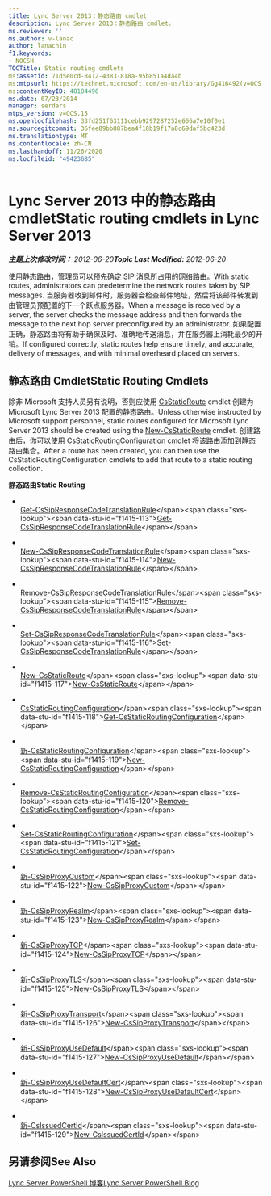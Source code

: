 ```yaml
---
title: Lync Server 2013：静态路由 cmdlet
description: Lync Server 2013：静态路由 cmdlet。
ms.reviewer: ''
ms.author: v-lanac
author: lanachin
f1.keywords:
- NOCSH
TOCTitle: Static routing cmdlets
ms:assetid: 71d5e0cd-8412-4383-818a-95b851a4da4b
ms:mtpsurl: https://technet.microsoft.com/en-us/library/Gg416492(v=OCS.15)
ms:contentKeyID: 48184496
ms.date: 07/23/2014
manager: serdars
mtps_version: v=OCS.15
ms.openlocfilehash: 33fd251f63111cebb9297287252e666a7e10f0e1
ms.sourcegitcommit: 36fee89bb887bea4f18b19f17a8c69daf5bc423d
ms.translationtype: MT
ms.contentlocale: zh-CN
ms.lasthandoff: 11/26/2020
ms.locfileid: "49423685"
---
```

# <a name="static-routing-cmdlets-in-lync-server-2013"></a><span data-ttu-id="f1415-103">Lync Server 2013 中的静态路由 cmdlet</span><span class="sxs-lookup"><span data-stu-id="f1415-103">Static routing cmdlets in Lync Server 2013</span></span>

<div data-xmlns="http://www.w3.org/1999/xhtml">

<div class="topic" data-xmlns="http://www.w3.org/1999/xhtml" data-msxsl="urn:schemas-microsoft-com:xslt" data-cs="https://msdn.microsoft.com/">

<div data-asp="https://msdn2.microsoft.com/asp">



</div>

<div id="mainSection">

<div id="mainBody"><span data-ttu-id="f1415-104">

<span> </span></span><span class="sxs-lookup"><span data-stu-id="f1415-104">

<span> </span></span></span>

<span data-ttu-id="f1415-105">_**主题上次修改时间：** 2012-06-20_</span><span class="sxs-lookup"><span data-stu-id="f1415-105">_**Topic Last Modified:** 2012-06-20_</span></span>

<span data-ttu-id="f1415-106">使用静态路由，管理员可以预先确定 SIP 消息所占用的网络路由。</span><span class="sxs-lookup"><span data-stu-id="f1415-106">With static routes, administrators can predetermine the network routes taken by SIP messages.</span></span> <span data-ttu-id="f1415-107">当服务器收到邮件时，服务器会检查邮件地址，然后将该邮件转发到由管理员预配置的下一个跃点服务器。</span><span class="sxs-lookup"><span data-stu-id="f1415-107">When a message is received by a server, the server checks the message address and then forwards the message to the next hop server preconfigured by an administrator.</span></span> <span data-ttu-id="f1415-108">如果配置正确，静态路由将有助于确保及时、准确地传送消息，并在服务器上消耗最少的开销。</span><span class="sxs-lookup"><span data-stu-id="f1415-108">If configured correctly, static routes help ensure timely, and accurate, delivery of messages, and with minimal overheard placed on servers.</span></span>

<div>

## <a name="static-routing-cmdlets"></a><span data-ttu-id="f1415-109">静态路由 Cmdlet</span><span class="sxs-lookup"><span data-stu-id="f1415-109">Static Routing Cmdlets</span></span>

<span data-ttu-id="f1415-110">除非 Microsoft 支持人员另有说明，否则应使用 [CsStaticRoute](https://technet.microsoft.com/library/Gg398265(v=OCS.15)) cmdlet 创建为 Microsoft Lync Server 2013 配置的静态路由。</span><span class="sxs-lookup"><span data-stu-id="f1415-110">Unless otherwise instructed by Microsoft support personnel, static routes configured for Microsoft Lync Server 2013 should be created using the [New-CsStaticRoute](https://technet.microsoft.com/library/Gg398265(v=OCS.15)) cmdlet.</span></span> <span data-ttu-id="f1415-111">创建路由后，你可以使用 CsStaticRoutingConfiguration cmdlet 将该路由添加到静态路由集合。</span><span class="sxs-lookup"><span data-stu-id="f1415-111">After a route has been created, you can then use the CsStaticRoutingConfiguration cmdlets to add that route to a static routing collection.</span></span>

<span data-ttu-id="f1415-112">**静态路由**</span><span class="sxs-lookup"><span data-stu-id="f1415-112">**Static Routing**</span></span>

  - <span></span>  
    <span data-ttu-id="f1415-113">[Get-CsSipResponseCodeTranslationRule](https://technet.microsoft.com/library/Gg398130(v=OCS.15))</span><span class="sxs-lookup"><span data-stu-id="f1415-113">[Get-CsSipResponseCodeTranslationRule](https://technet.microsoft.com/library/Gg398130(v=OCS.15))</span></span>

  - <span></span>  
    <span data-ttu-id="f1415-114">[New-CsSipResponseCodeTranslationRule](https://technet.microsoft.com/library/Gg413041(v=OCS.15))</span><span class="sxs-lookup"><span data-stu-id="f1415-114">[New-CsSipResponseCodeTranslationRule](https://technet.microsoft.com/library/Gg413041(v=OCS.15))</span></span>

  - <span></span>  
    <span data-ttu-id="f1415-115">[Remove-CsSipResponseCodeTranslationRule](https://technet.microsoft.com/library/Gg412932(v=OCS.15))</span><span class="sxs-lookup"><span data-stu-id="f1415-115">[Remove-CsSipResponseCodeTranslationRule](https://technet.microsoft.com/library/Gg412932(v=OCS.15))</span></span>

  - <span></span>  
    <span data-ttu-id="f1415-116">[Set-CsSipResponseCodeTranslationRule](https://technet.microsoft.com/library/Gg425895(v=OCS.15))</span><span class="sxs-lookup"><span data-stu-id="f1415-116">[Set-CsSipResponseCodeTranslationRule](https://technet.microsoft.com/library/Gg425895(v=OCS.15))</span></span>

<!-- end list -->

  - <span></span>  
    <span data-ttu-id="f1415-117">[New-CsStaticRoute](https://technet.microsoft.com/library/Gg398265(v=OCS.15))</span><span class="sxs-lookup"><span data-stu-id="f1415-117">[New-CsStaticRoute](https://technet.microsoft.com/library/Gg398265(v=OCS.15))</span></span>

<!-- end list -->

  - <span></span>  
    <span data-ttu-id="f1415-118">[CsStaticRoutingConfiguration](https://technet.microsoft.com/library/Gg398754(v=OCS.15))</span><span class="sxs-lookup"><span data-stu-id="f1415-118">[Get-CsStaticRoutingConfiguration](https://technet.microsoft.com/library/Gg398754(v=OCS.15))</span></span>

  - <span></span>  
    <span data-ttu-id="f1415-119">[新-CsStaticRoutingConfiguration](https://technet.microsoft.com/library/Gg425811(v=OCS.15))</span><span class="sxs-lookup"><span data-stu-id="f1415-119">[New-CsStaticRoutingConfiguration](https://technet.microsoft.com/library/Gg425811(v=OCS.15))</span></span>

  - <span></span>  
    <span data-ttu-id="f1415-120">[Remove-CsStaticRoutingConfiguration](https://technet.microsoft.com/library/Gg398668(v=OCS.15))</span><span class="sxs-lookup"><span data-stu-id="f1415-120">[Remove-CsStaticRoutingConfiguration](https://technet.microsoft.com/library/Gg398668(v=OCS.15))</span></span>

  - <span></span>  
    <span data-ttu-id="f1415-121">[Set-CsStaticRoutingConfiguration](https://technet.microsoft.com/library/Gg398724(v=OCS.15))</span><span class="sxs-lookup"><span data-stu-id="f1415-121">[Set-CsStaticRoutingConfiguration](https://technet.microsoft.com/library/Gg398724(v=OCS.15))</span></span>

<!-- end list -->

  - <span></span>  
    <span data-ttu-id="f1415-122">[新-CsSipProxyCustom](https://technet.microsoft.com/library/Gg425904(v=OCS.15))</span><span class="sxs-lookup"><span data-stu-id="f1415-122">[New-CsSipProxyCustom](https://technet.microsoft.com/library/Gg425904(v=OCS.15))</span></span>

<!-- end list -->

  - <span></span>  
    <span data-ttu-id="f1415-123">[新-CsSipProxyRealm](https://technet.microsoft.com/library/Gg413084(v=OCS.15))</span><span class="sxs-lookup"><span data-stu-id="f1415-123">[New-CsSipProxyRealm](https://technet.microsoft.com/library/Gg413084(v=OCS.15))</span></span>

<!-- end list -->

  - <span></span>  
    <span data-ttu-id="f1415-124">[新-CsSipProxyTCP](https://technet.microsoft.com/library/Gg425745(v=OCS.15))</span><span class="sxs-lookup"><span data-stu-id="f1415-124">[New-CsSipProxyTCP](https://technet.microsoft.com/library/Gg425745(v=OCS.15))</span></span>

<!-- end list -->

  - <span></span>  
    <span data-ttu-id="f1415-125">[新-CsSipProxyTLS](https://technet.microsoft.com/library/Gg398629(v=OCS.15))</span><span class="sxs-lookup"><span data-stu-id="f1415-125">[New-CsSipProxyTLS](https://technet.microsoft.com/library/Gg398629(v=OCS.15))</span></span>

<!-- end list -->

  - <span></span>  
    <span data-ttu-id="f1415-126">[新-CsSipProxyTransport](https://technet.microsoft.com/library/Gg398489(v=OCS.15))</span><span class="sxs-lookup"><span data-stu-id="f1415-126">[New-CsSipProxyTransport](https://technet.microsoft.com/library/Gg398489(v=OCS.15))</span></span>

<!-- end list -->

  - <span></span>  
    <span data-ttu-id="f1415-127">[新-CsSipProxyUseDefault](https://technet.microsoft.com/library/Gg398274(v=OCS.15))</span><span class="sxs-lookup"><span data-stu-id="f1415-127">[New-CsSipProxyUseDefault](https://technet.microsoft.com/library/Gg398274(v=OCS.15))</span></span>

<!-- end list -->

  - <span></span>  
    <span data-ttu-id="f1415-128">[新-CsSipProxyUseDefaultCert](https://technet.microsoft.com/library/Gg425858(v=OCS.15))</span><span class="sxs-lookup"><span data-stu-id="f1415-128">[New-CsSipProxyUseDefaultCert](https://technet.microsoft.com/library/Gg425858(v=OCS.15))</span></span>

<!-- end list -->

  - <span></span>  
    <span data-ttu-id="f1415-129">[新-CsIssuedCertId](https://technet.microsoft.com/library/Gg425814(v=OCS.15))</span><span class="sxs-lookup"><span data-stu-id="f1415-129">[New-CsIssuedCertId](https://technet.microsoft.com/library/Gg425814(v=OCS.15))</span></span>

</div>

<div>

## <a name="see-also"></a><span data-ttu-id="f1415-130">另请参阅</span><span class="sxs-lookup"><span data-stu-id="f1415-130">See Also</span></span>


[<span data-ttu-id="f1415-131">Lync Server PowerShell 博客</span><span class="sxs-lookup"><span data-stu-id="f1415-131">Lync Server PowerShell Blog</span></span>](https://go.microsoft.com/fwlink/p/?linkid=203150)  
  

<span data-ttu-id="f1415-132"></div>

</div>

<span> </span>

</div>

</div>

</span><span class="sxs-lookup"><span data-stu-id="f1415-132"></div>

</div>

<span> </span>

</div>

</div>

</span></span></div>

